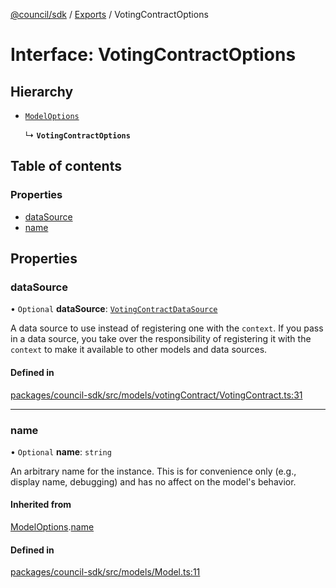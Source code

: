 [@council/sdk](../README.md) / [Exports](../modules.md) / VotingContractOptions

# Interface: VotingContractOptions

## Hierarchy

- [`ModelOptions`](ModelOptions.md)

  ↳ **`VotingContractOptions`**

## Table of contents

### Properties

- [dataSource](VotingContractOptions.md#datasource)
- [name](VotingContractOptions.md#name)

## Properties

### dataSource

• `Optional` **dataSource**: [`VotingContractDataSource`](VotingContractDataSource.md)

A data source to use instead of registering one with the `context`. If you
pass in a data source, you take over the responsibility of registering it
with the `context` to make it available to other models and data sources.

#### Defined in

[packages/council-sdk/src/models/votingContract/VotingContract.ts:31](https://github.com/element-fi/council-monorepo/blob/c3de473/packages/council-sdk/src/models/votingContract/VotingContract.ts#L31)

___

### name

• `Optional` **name**: `string`

An arbitrary name for the instance. This is for convenience only (e.g.,
display name, debugging) and has no affect on the model's behavior.

#### Inherited from

[ModelOptions](ModelOptions.md).[name](ModelOptions.md#name)

#### Defined in

[packages/council-sdk/src/models/Model.ts:11](https://github.com/element-fi/council-monorepo/blob/c3de473/packages/council-sdk/src/models/Model.ts#L11)
